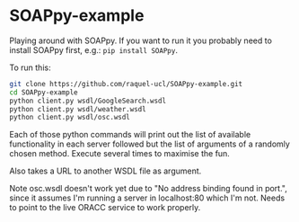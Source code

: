 # SOAPpy-example

Playing around with SOAPpy. If you want to run it you probably need to install SOAPpy first, e.g.: `pip install SOAPpy`.



To run this:

```bash
git clone https://github.com/raquel-ucl/SOAPpy-example.git
cd SOAPpy-example
python client.py wsdl/GoogleSearch.wsdl
python client.py wsdl/weather.wsdl
python client.py wsdl/osc.wsdl
```

Each of those python commands will print out the list of available functionality in each server followed but the list of arguments of a randomly chosen method. Execute several times to maximise the fun.

Also takes a URL to another WSDL file as argument.

Note osc.wsdl doesn't work yet due to "No address binding found in port.", since it assumes I'm running a server in localhost:80 which I'm not. Needs to point to the live ORACC service to work properly.

